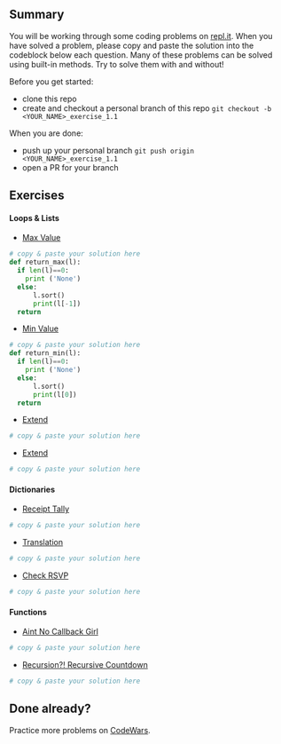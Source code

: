 ## Summary
You will be working through some coding problems on [repl.it](https://www.repl.it/). When you have solved a problem, please copy and paste the solution into the codeblock below each question. Many of these problems can be solved using built-in methods. Try to solve them with and without!

Before you get started:
- clone this repo
- create and checkout a personal branch of this repo `git checkout -b <YOUR_NAME>_exercise_1.1`

When you are done:
- push up your personal branch `git push origin <YOUR_NAME>_exercise_1.1`
- open a PR for your branch


## Exercises

#### Loops & Lists
- [Max Value](https://repl.it/@Admin7/maxvalue)
```python
# copy & paste your solution here
def return_max(l):
  if len(l)==0: 
    print ('None')
  else: 
      l.sort()
      print(l[-1])
  return
```

- [Min Value](https://repl.it/@Admin7/minvalue)
```python
# copy & paste your solution here
def return_min(l):
  if len(l)==0: 
    print ('None')
  else: 
      l.sort()
      print(l[0])
  return
```

- [Extend](https://repl.it/@Admin7/extendlist)
```python
# copy & paste your solution here
```

- [Extend](https://repl.it/@Admin7/creatematrix)
```python
# copy & paste your solution here
```


#### Dictionaries
- [Receipt Tally](https://repl.it/@Admin7/receipttally)
```python
# copy & paste your solution here
```

- [Translation](https://repl.it/@Admin7/translations)
```python
# copy & paste your solution here
```

- [Check RSVP](https://repl.it/@Admin7/checkrsvp)
```python
# copy & paste your solution here
```


#### Functions
- [Aint No Callback Girl](https://repl.it/@Admin7/aintnocallbackgirl)
```python
# copy & paste your solution here
```

- [Recursion?! Recursive Countdown](https://repl.it/@Admin7/recursivecountdown)
```python
# copy & paste your solution here
```


## Done already?
Practice more problems on [CodeWars](https://codewars.com).

